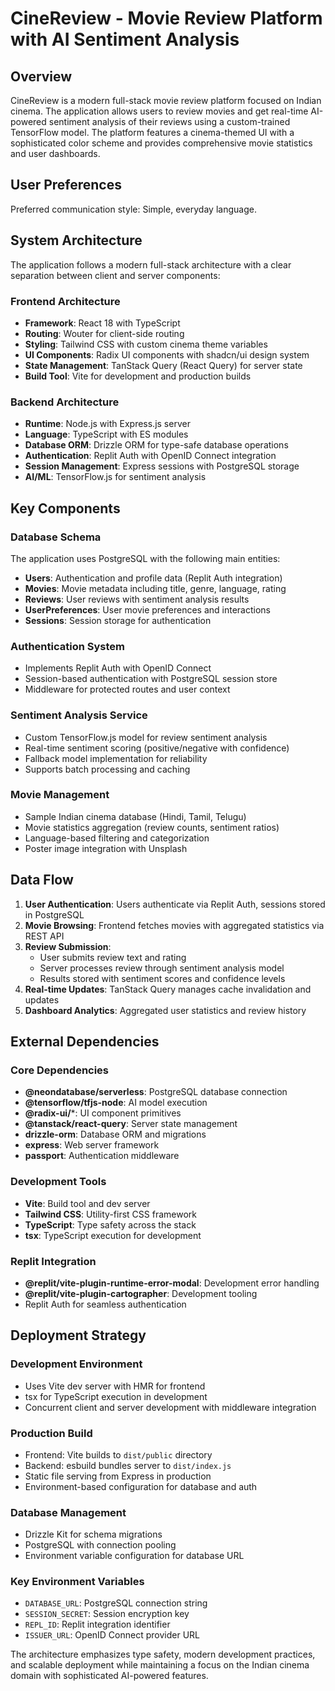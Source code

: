 # CineReview - Movie Review Platform with AI Sentiment Analysis

## Overview

CineReview is a modern full-stack movie review platform focused on Indian cinema. The application allows users to review movies and get real-time AI-powered sentiment analysis of their reviews using a custom-trained TensorFlow model. The platform features a cinema-themed UI with a sophisticated color scheme and provides comprehensive movie statistics and user dashboards.

## User Preferences

Preferred communication style: Simple, everyday language.

## System Architecture

The application follows a modern full-stack architecture with a clear separation between client and server components:

### Frontend Architecture
- **Framework**: React 18 with TypeScript
- **Routing**: Wouter for client-side routing
- **Styling**: Tailwind CSS with custom cinema theme variables
- **UI Components**: Radix UI components with shadcn/ui design system
- **State Management**: TanStack Query (React Query) for server state
- **Build Tool**: Vite for development and production builds

### Backend Architecture
- **Runtime**: Node.js with Express.js server
- **Language**: TypeScript with ES modules
- **Database ORM**: Drizzle ORM for type-safe database operations
- **Authentication**: Replit Auth with OpenID Connect integration
- **Session Management**: Express sessions with PostgreSQL storage
- **AI/ML**: TensorFlow.js for sentiment analysis

## Key Components

### Database Schema
The application uses PostgreSQL with the following main entities:
- **Users**: Authentication and profile data (Replit Auth integration)
- **Movies**: Movie metadata including title, genre, language, rating
- **Reviews**: User reviews with sentiment analysis results
- **UserPreferences**: User movie preferences and interactions
- **Sessions**: Session storage for authentication

### Authentication System
- Implements Replit Auth with OpenID Connect
- Session-based authentication with PostgreSQL session store
- Middleware for protected routes and user context

### Sentiment Analysis Service
- Custom TensorFlow.js model for review sentiment analysis
- Real-time sentiment scoring (positive/negative with confidence)
- Fallback model implementation for reliability
- Supports batch processing and caching

### Movie Management
- Sample Indian cinema database (Hindi, Tamil, Telugu)
- Movie statistics aggregation (review counts, sentiment ratios)
- Language-based filtering and categorization
- Poster image integration with Unsplash

## Data Flow

1. **User Authentication**: Users authenticate via Replit Auth, sessions stored in PostgreSQL
2. **Movie Browsing**: Frontend fetches movies with aggregated statistics via REST API
3. **Review Submission**: 
   - User submits review text and rating
   - Server processes review through sentiment analysis model
   - Results stored with sentiment scores and confidence levels
4. **Real-time Updates**: TanStack Query manages cache invalidation and updates
5. **Dashboard Analytics**: Aggregated user statistics and review history

## External Dependencies

### Core Dependencies
- **@neondatabase/serverless**: PostgreSQL database connection
- **@tensorflow/tfjs-node**: AI model execution
- **@radix-ui/***: UI component primitives
- **@tanstack/react-query**: Server state management
- **drizzle-orm**: Database ORM and migrations
- **express**: Web server framework
- **passport**: Authentication middleware

### Development Tools
- **Vite**: Build tool and dev server
- **Tailwind CSS**: Utility-first CSS framework
- **TypeScript**: Type safety across the stack
- **tsx**: TypeScript execution for development

### Replit Integration
- **@replit/vite-plugin-runtime-error-modal**: Development error handling
- **@replit/vite-plugin-cartographer**: Development tooling
- Replit Auth for seamless authentication

## Deployment Strategy

### Development Environment
- Uses Vite dev server with HMR for frontend
- tsx for TypeScript execution in development
- Concurrent client and server development with middleware integration

### Production Build
- Frontend: Vite builds to `dist/public` directory
- Backend: esbuild bundles server to `dist/index.js`
- Static file serving from Express in production
- Environment-based configuration for database and auth

### Database Management
- Drizzle Kit for schema migrations
- PostgreSQL with connection pooling
- Environment variable configuration for database URL

### Key Environment Variables
- `DATABASE_URL`: PostgreSQL connection string
- `SESSION_SECRET`: Session encryption key
- `REPL_ID`: Replit integration identifier
- `ISSUER_URL`: OpenID Connect provider URL

The architecture emphasizes type safety, modern development practices, and scalable deployment while maintaining a focus on the Indian cinema domain with sophisticated AI-powered features.